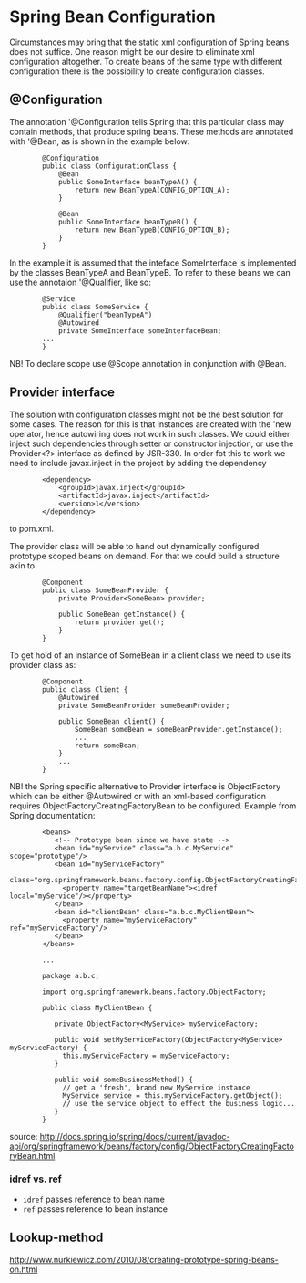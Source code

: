 # Spring Bean Configuration

Circumstances may bring that the static xml configuration of Spring beans does not suffice. One reason might be our desire to eliminate xml configuration altogether. To create beans of the same type with different configuration there is the possibility to create configuration classes.

## @Configuration

The annotation '@Configuration tells Spring that this particular class may contain methods, that produce spring beans. These methods are annotated with '@Bean, as is shown in the example below:

			@Configuration
			public class ConfigurationClass {
				@Bean
				public SomeInterface beanTypeA() {
					return new BeanTypeA(CONFIG_OPTION_A);
				}
				
				@Bean
				public SomeInterface beanTypeB() {
					return new BeanTypeB(CONFIG_OPTION_B);
				}
			}
			
In the example it is assumed that the inteface SomeInterface is implemented by the classes BeanTypeA and BeanTypeB. To refer to these beans we can use the annotaion '@Qualifier, like so:

			@Service
			public class SomeService {
				@Qualifier("beanTypeA")
				@Autowired
				private SomeInterface someInterfaceBean;
			...
			}

NB! To declare scope use @Scope annotation in conjunction with @Bean.
			
## Provider interface

The solution with configuration classes might not be the best solution for some cases. The reason for this is that instances are created with the 'new operator, hence autowiring does not work in such classes. We could either inject such dependencies through setter or constructor injection, or use the Provider<?> interface as defined by JSR-330. In order fot this to work we need to include javax.inject in the project by adding the dependency

			<dependency>
				<groupId>javax.inject</groupId>
				<artifactId>javax.inject</artifactId>
				<version>1</version>
			</dependency>
			
to pom.xml.

The provider class will be able to hand out dynamically configured prototype scoped beans on demand. For that we could build a structure akin to

			@Component
			public class SomeBeanProvider {
				private Provider<SomeBean> provider;
				
				public SomeBean getInstance() {
					return provider.get();
				}
			}
			
To get hold of an instance of SomeBean in a client class we need to use its provider class as:

			@Component
			public class Client {
				@Autowired
				private SomeBeanProvider someBeanProvider;
				
				public SomeBean client() {
					SomeBean someBean = someBeanProvider.getInstance();
					...
					return someBean;
				}
				...
			}

NB! the Spring specific alternative to Provider<?> interface is ObjectFactory<?> which can be either @Autowired or with an xml-based configuration requires ObjectFactoryCreatingFactoryBean to be configured. Example from Spring documentation:

			<beans>
			   <!-- Prototype bean since we have state -->
			   <bean id="myService" class="a.b.c.MyService" scope="prototype"/>
			   <bean id="myServiceFactory"
			       class="org.springframework.beans.factory.config.ObjectFactoryCreatingFactoryBean">
			     <property name="targetBeanName"><idref local="myService"/></property>
			   </bean>
			   <bean id="clientBean" class="a.b.c.MyClientBean">
			     <property name="myServiceFactory" ref="myServiceFactory"/>
			   </bean>
			</beans>

			...
			
			package a.b.c;
			
			import org.springframework.beans.factory.ObjectFactory;
			
			public class MyClientBean {
			
			   private ObjectFactory<MyService> myServiceFactory;
			
			   public void setMyServiceFactory(ObjectFactory<MyService> myServiceFactory) {
			     this.myServiceFactory = myServiceFactory;
			   }
			
			   public void someBusinessMethod() {
			     // get a 'fresh', brand new MyService instance
			     MyService service = this.myServiceFactory.getObject();
			     // use the service object to effect the business logic...
			   }
			}

source: http://docs.spring.io/spring/docs/current/javadoc-api/org/springframework/beans/factory/config/ObjectFactoryCreatingFactoryBean.html

### idref vs. ref
- `idref` passes reference to bean name
- `ref` passes reference to bean instance

## Lookup-method

http://www.nurkiewicz.com/2010/08/creating-prototype-spring-beans-on.html

